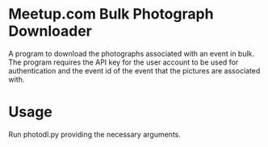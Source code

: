 Meetup.com Bulk Photograph Downloader
=====================================

A program to download the photographs associated with an event in bulk.  The program requires the API key for the user account to be used for authentication and the event id of the event that the 
pictures are associated with.

Usage
=====

Run photodl.py providing the necessary arguments.
